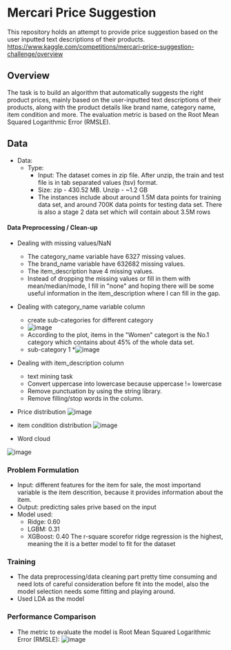 # Mercari Price Suggestion

This repository holds an attempt to provide price suggestion based on the user inputted text descriptions of their products. https://www.kaggle.com/competitions/mercari-price-suggestion-challenge/overview

## Overview
The task is to build an algorithm that automatically suggests the right product prices, mainly based on the user-inputted text descriptions of their products, along with the product details like brand name, category name, item condition and more. The evaluation metric is based on the Root Mean Squared Logarithmic Error (RMSLE).

## Data
* Data:
  * Type: 
    * Input: The dataset comes in zip file. After unzip, the train and test file is in tab separated values (tsv) format.
    * Size: zip - 430.52 MB. Unzip - ~1.2 GB
    * The instances include about around 1.5M data points for training data set, and around 700K data points for testing data set. There is also a stage 2 data set which will contain about 3.5M rows

#### Data Preprocessing / Clean-up

* Dealing with missing values/NaN
  * The category_name variable have 6327 missing values.
  * The brand_name variable have 632682 missing values.
  * The item_description have 4 missing values.
  * Instead of dropping the missing values or fill in them with mean/median/mode, I fill in "none" and hoping there will be some useful information in the item_description where I can fill in the gap. 

* Dealing with category_name variable column
  * create sub-categories for different category
  * ![image](https://user-images.githubusercontent.com/89665013/226462934-0b9660bc-1b38-48d5-99e1-6c93055594e4.png)
  * According to the plot, items in the "Women" categort is the No.1 category which contains about 45% of the whole data set.
  * sub-category 1 
  *![image](https://user-images.githubusercontent.com/89665013/227037527-e9a8a3a9-ebc4-4bf3-bd00-40402bc77df8.png)

* Dealing with item_description column
  * text mining task
  * Convert uppercase into lowercase because uppercase != lowercase
  * Remove punctuation by using the string library.
  * Remove filling/stop words in the column.

* Price distribution
   ![image](https://user-images.githubusercontent.com/89665013/235506074-4a51dcf7-7183-469d-8d66-34022fb5432b.png)
  
* item condition distribution
  ![image](https://user-images.githubusercontent.com/89665013/235507825-1e096d39-a1fd-4e94-9517-8a941ac61dbf.png)

* Word cloud

![image](https://user-images.githubusercontent.com/89665013/235523903-f15b3128-54f4-4be6-be62-e5b3367f2fe8.png)

### Problem Formulation
- Input: different features for the item for sale, the most importand variable is the item descrition, because it provides information about the item.
- Output: predicting sales prive based on the input
- Model used:
  - Ridge: 0.60
  - LGBM: 0.31
  - XGBoost: 0.40
  The r-square scorefor ridge regression is the highest, meaning the it is a better model to fit for the dataset

  
  
### Training
  - The data preprocessing/data cleaning part pretty time consuming and need lots of careful  consideration before fit into the model, also the model selection needs some fitting and playing around.
  - Used LDA as the model
  
### Performance Comparison
- The metric to evaluate the model is Root Mean Squared Logarithmic Error (RMSLE):
![image](https://user-images.githubusercontent.com/89665013/235526587-25cfa00d-cb9a-41d8-a404-4b8037e5b303.png)



  
  
  
